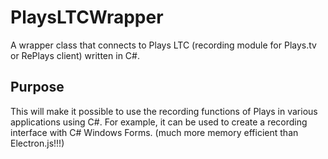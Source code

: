 # PlaysLTCWrapper

A wrapper class that connects to Plays LTC (recording module for Plays.tv or RePlays client) written in C#.

## Purpose

This will make it possible to use the recording functions of Plays in various applications using C#. For example, it can be used to create a recording interface with C# Windows Forms. (much more memory efficient than Electron.js!!!)
